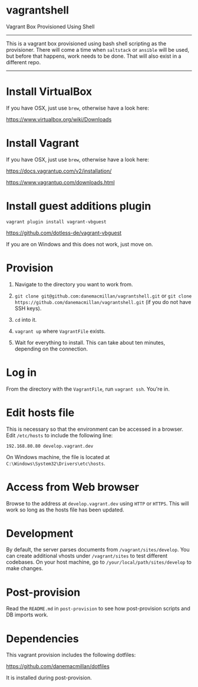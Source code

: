 vagrantshell
============

Vagrant Box Provisioned Using Shell

---

This is a vagrant box provisioned using bash shell scripting as the provisioner.
There will come a time when `saltstack` or `ansible` will be used, but before that happens, work
needs to be done. That will also exist in a different repo.

---

# Install VirtualBox

If you have OSX, just use `brew`, otherwise have a look here:

https://www.virtualbox.org/wiki/Downloads

# Install Vagrant

If you have OSX, just use `brew`, otherwise have a look here:

https://docs.vagrantup.com/v2/installation/

https://www.vagrantup.com/downloads.html

# Install guest additions plugin

`vagrant plugin install vagrant-vbguest`

https://github.com/dotless-de/vagrant-vbguest

If you are on Windows and this does not work, just move on.

# Provision

1. Navigate to the directory you want to work from.

2. `git clone git@github.com:danemacmillan/vagrantshell.git` or `git clone https://github.com/danemacmillan/vagrantshell.git` (if you do not have SSH keys).

3. `cd` into it.

4. `vagrant up` where `VagrantFile` exists.

5. Wait for everything to install. This can take about ten minutes, depending on the connection.

# Log in

From the directory with the `VagrantFile`, run `vagrant ssh`. You're in.

# Edit hosts file

This is necessary so that the environment can be accessed in a browser. Edit
`/etc/hosts` to include the following line:

`192.168.80.80 develop.vagrant.dev`

On Windows machine, the file is located at `C:\Windows\System32\Drivers\etc\hosts`.

# Access from Web browser

Browse to the address at `develop.vagrant.dev` using `HTTP` or `HTTPS`. This
will work so long as the hosts file has been updated.

# Development

By default, the server parses documents from `/vagrant/sites/develop`. You can
create additional vhosts under `/vagrant/sites` to test different codebases. On
your host machine, go to `/your/local/path/sites/develop` to make changes.

# Post-provision

Read the `README.md` in `post-provision` to see how post-provision scripts and
DB imports work.

# Dependencies

This vagrant provision includes the following dotfiles:

https://github.com/danemacmillan/dotfiles

It is installed during post-provision.

